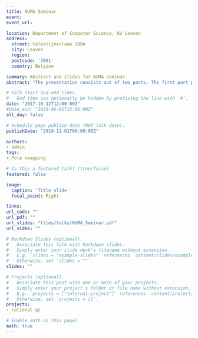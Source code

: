 ```yaml
---
title: NUMA Seminar
event: 
event_url: 

location: Department of Computer Science, KU Leuven
address:
  street: Celestijnenlaan 200A
  city: Leuven
  region: 
  postcode: '3001'
  country: Belgium

summary: Abstract and slides for NUMA seminar.
abstract: "The presentation consists out of two parts. The first part presents the connection between the well known polynomial Krylov method, commonly used as an iterative method for large scale eigenvalue problems, and the equally well known implicit QR algorithm, which is the standard direct method for small to medium sized eigenvalue problems. In the second part we consider the rational Krylov method as an iterative method for the generalized eigenvalue problem and present an analogue connection to a new, direct rational QZ method."

# Talk start and end times.
#   End time can optionally be hidden by prefixing the line with `#`.
date: "2017-10-12T12:00:00Z"
#date_end: "2030-06-01T15:00:00Z"
all_day: false

# Schedule page publish date (NOT talk date).
publishDate: "2019-11-01T00:00:00Z"

authors:
- admin
tags:
- Pole swapping

# Is this a featured talk? (true/false)
featured: false

image:
  caption: 'Title slide'
  focal_point: Right

links:
url_code: ""
url_pdf: ""
url_slides: "files/talks/NUMA_Seminar.pdf"
url_video: ""

# Markdown Slides (optional).
#   Associate this talk with Markdown slides.
#   Simply enter your slide deck's filename without extension.
#   E.g. `slides = "example-slides"` references `content/slides/example-slides.md`.
#   Otherwise, set `slides = ""`.
slides: ""

# Projects (optional).
#   Associate this post with one or more of your projects.
#   Simply enter your project's folder or file name without extension.
#   E.g. `projects = ["internal-project"]` references `content/project/deep-learning/index.md`.
#   Otherwise, set `projects = []`.
projects:
- rational-qz

# Enable math on this page?
math: true
---
```

